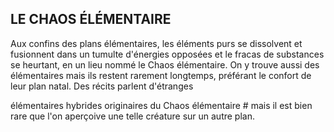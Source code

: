 ## LE CHAOS ÉLÉMENTAIRE


Aux confins des plans élémentaires, les éléments purs
se dissolvent et fusionnent dans un tumulte d'énergies
opposées et le fracas de substances se heurtant, en un
lieu nommé le Chaos élémentaire. On y trouve aussi des
élémentaires mais ils restent rarement longtemps, préférant
le confort de leur plan natal. Des récits parlent d'étranges

élémentaires hybrides originaires du Chaos élémentaire #
mais il est bien rare que l'on aperçoive une telle créature sur
un autre plan.
